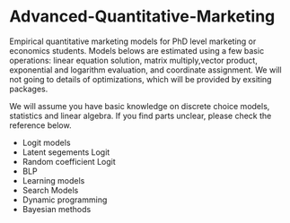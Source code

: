 # Advanced-Quantitative-Marketing
Empirical quantitative marketing models for PhD level marketing or economics students. Models belows are estimated using a few basic operations: linear equation solution, matrix multiply,vector product, exponential and logarithm evaluation, and coordinate assignment. We will not going to details of optimizations, which will be provided by exsiting packages.

We will assume you have basic knowledge on discrete choice models, statistics and linear algebra. If you find parts unclear, please check the reference below.

- Logit models
- Latent segements Logit
- Random coefficient Logit
- BLP
- Learning models
- Search Models
- Dynamic programming
- Bayesian methods
